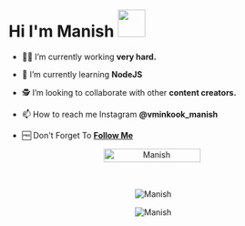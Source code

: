 # Hi I'm Manish&nbsp;<a href="Hey"><img src="https://raw.githubusercontent.com/TOXIC-DEVIL/TOXIC-DEVIL/TOXIC-DEVIL-OFFICIAL/media/Hi.gif" width="48px"></a>

- 🧑‍🏫 I’m currently working **very hard.**

- 📖 I’m currently learning **NodeJS**

- 🕵️ I’m looking to collaborate with other **content creators.**

- 📫 How to reach me Instagram **@vminkook_manish**

- 🆓 Don't Forget To **[Follow Me](https://github.com/manishkumar1601)**

<p align="center"> <a href="Manish"><img width="170px" height="24" src="https://komarev.com/ghpvc/?username=manishkumar1601&label=PROFILE%20VISITORS&color=green&style=flat-square" alt="Manish" /></a> </p><br> 


<div align="center">
<p>&nbsp;<img align="center" src="https://github-readme-stats.vercel.app/api?username=manishkumar1601&show_icons=true&theme=nightowl" alt="Manish" /></p>

<p>&nbsp;<img align="center" src="https://github-readme-stats.vercel.app/api/top-langs/?username=manishkumar1601&theme=algolia&layout=compact&langs_count=10&hide_border=true&show_icons=true" alt="Manish"/></p></a><br> 
